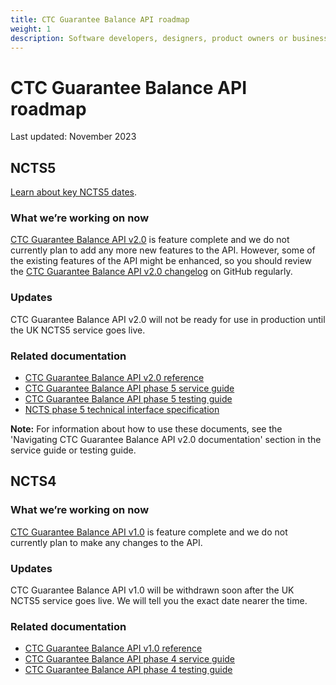 ```yaml
---
title: CTC Guarantee Balance API roadmap
weight: 1
description: Software developers, designers, product owners or business analysts - see how you can integrate your software with Common Transit Convention Guarantee Balance API.
---
```


# CTC Guarantee Balance API roadmap

Last updated: November 2023

## NCTS5

[Learn about key NCTS5 dates](/guides/ctc-traders-phase5-tis/#ncts5-key-dates).

### What we’re working on now

[CTC Guarantee Balance API v2.0](/api-documentation/docs/api/service/common-transit-convention-guarantee-balance/2.0) is feature complete and we do not currently plan to add any more new features to the API. However, some of the existing features of the API might be enhanced, so you should review the [CTC Guarantee Balance API v2.0 changelog](https://github.com/hmrc/common-transit-convention-guarantee-balance/wiki/CTC-Guarantee-Balance-API-v2.0-changelog) on GitHub regularly.

### Updates

CTC Guarantee Balance API v2.0 will not be ready for use in production until the UK NCTS5 service goes live.

### Related documentation

- [CTC Guarantee Balance API v2.0 reference](/api-documentation/docs/api/service/common-transit-convention-guarantee-balance/2.0/oas/page)
- [CTC Guarantee Balance API phase 5 service guide](/guides/ctc-guarantee-balance-phase5-service-guide/)
- [CTC Guarantee Balance API phase 5 testing guide](/guides/ctc-guarantee-balance-phase5-testing-guide/)
- [NCTS phase 5 technical interface specification](/guides/ctc-traders-phase5-tis/)

**Note:** For information about how to use these documents, see the 'Navigating CTC Guarantee Balance API v2.0 documentation' section in the service guide or testing guide.

## NCTS4

### What we’re working on now

[CTC Guarantee Balance API v1.0](/api-documentation/docs/api/service/common-transit-convention-guarantee-balance/1.0) is feature complete and we do not currently plan to make any changes to the API.

### Updates

CTC Guarantee Balance API v1.0 will be withdrawn soon after the UK NCTS5 service goes live. We will tell you the exact date nearer the time.

### Related documentation

- [CTC Guarantee Balance API v1.0 reference](https://developer.service.hmrc.gov.uk/api-documentation/docs/api/service/common-transit-convention-guarantee-balance/1.0/oas/page)
- [CTC Guarantee Balance API phase 4 service guide](/guides/ctc-guarantee-balance-service-guide/)
- [CTC Guarantee Balance API phase 4 testing guide](/guides/ctc-guarantee-balance-testing-guide/)
